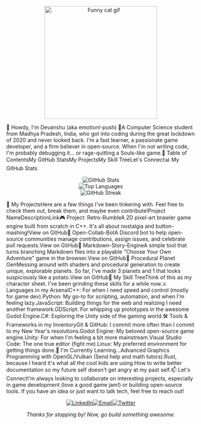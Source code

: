 <p align="center"><a href="https://www.youtube.com/watch?v=dQw4w9WgXcQ"><img src="https://www.google.com/search?q=https://media.giphy.com/media/v1.Y2lkPTc5MGI3NjExaDB6d2p2ZjlhZzJ2bW14cXBpNzgzaG14ZzB6bHBvM3dnbTNsaDI2ZyZlcD12MV9pbnRlcm5hbF9naWZfYnlfaWQmY3Q9Zw/13HgwGsXF0aiwE/giphy.gif" alt="Funny cat gif" width="300"></a></p>👋 Howdy, I'm Devanshu (aka emotionl-push) 👋A Computer Science student from Madhya Pradesh, India, who got into coding during the great lockdown of 2020 and never looked back. I'm a fast learner, a passionate game developer, and a firm believer in open-source. When I'm not writing code, I'm probably debugging it... or rage-quitting a Souls-like game.📜 Table of ContentsMy GitHub StatsMy ProjectsMy Skill TreeLet's Connect📊 My GitHub Stats<p align="center"><img src="https://www.google.com/search?q=https://github-readme-stats.vercel.app/api%3Fusername%3Demotionl-push%26show_icons%3Dtrue%26theme%3Dradical%26hide_border%3Dtrue%26include_all_commits%3Dtrue%26count_private%3Dtrue" alt="GitHub Stats" /><br/><img src="https://www.google.com/search?q=https://github-readme-stats.vercel.app/api/top-langs/%3Fusername%3Demotionl-push%26layout%3Dcompact%26langs_count%3D8%26theme%3Dradical%26hide_border%3Dtrue" alt="Top Languages" /><br/><img src="https://www.google.com/search?q=https://github-readme-streak-stats.herokuapp.com/%3Fuser%3Demotionl-push%26theme%3Dradical%26hide_border%3Dtrue" alt="GitHub Streak" /></p>🚀 My ProjectsHere are a few things I've been tinkering with. Feel free to check them out, break them, and maybe even contribute!Project NameDescriptionLink🎮 Project: Retro-RumbleA 2D pixel-art brawler game engine built from scratch in C++. It's all about nostalgia and button-mashing!View on GitHub🤖 Open-Collab-BotA Discord bot to help open-source communities manage contributions, assign issues, and celebrate pull requests.View on GitHub📝 Markdown-Story-EngineA simple tool that turns branching Markdown files into a playable "Choose Your Own Adventure" game in the browser.View on GitHub🌌 Procedural Planet GenMessing around with shaders and procedural generation to create unique, explorable planets. So far, I've made 3 planets and 1 that looks suspiciously like a potato.View on GitHub💼 My Skill TreeThink of this as my character sheet. I've been grinding these skills for a while now.⚔️ Languages in my ArsenalC++: For when I need speed and control (mostly for game dev).Python: My go-to for scripting, automation, and when I'm feeling lazy.JavaScript: Building things for the web and realizing I need another framework.GDScript: For whipping up prototypes in the awesome Godot Engine.C#: Exploring the Unity side of the gaming world.🛠️ Tools & Frameworks in my InventoryGit & GitHub: I commit more often than I commit to my New Year's resolutions.Godot Engine: My beloved open-source game engine.Unity: For when I'm feeling a bit more mainstream.Visual Studio Code: The one true editor (fight me).Linux: My preferred environment for getting things done.🌱 I'm Currently Learning...Advanced Graphics Programming with OpenGL/Vulkan (Send help and math tutors).Rust, because I heard it's what all the cool kids are using.How to write better documentation so my future self doesn't get angry at my past self.📫 Let's ConnectI'm always looking to collaborate on interesting projects, especially in game development (love a good game jam!) or building open-source tools. If you have an idea or just want to talk tech, feel free to reach out!<p align="center"><a href="https://www.google.com/search?q=https://www.linkedin.com/in/your-linkedin-profile" target="_blank"><img src="https://www.google.com/search?q=https://img.shields.io/badge/LinkedIn-0077B5%3Fstyle%3Dfor-the-badge%26logo%3Dlinkedin%26logoColor%3Dwhite" alt="LinkedIn"></a><a href="mailto:your.email@example.com"><img src="https://www.google.com/search?q=https://img.shields.io/badge/Email-D14836%3Fstyle%3Dfor-the-badge%26logo%3Dgmail%26logoColor%3Dwhite" alt="Email"></a><a href="https://www.google.com/search?q=https://twitter.com/your-twitter-handle"><img src="https://www.google.com/search?q=https://img.shields.io/badge/Twitter-1DA1F2%3Fstyle%3Dfor-the-badge%26logo%3Dtwitter%26logoColor%3Dwhite" alt="Twitter"></a></p><p align="center"><em>Thanks for stopping by! Now, go build something awesome.</em></p>